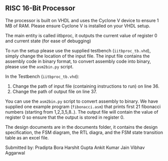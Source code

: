 ## RISC 16-Bit Processor 

The processor is built on VHDL and uses the Cyclone V device to ensure 1 MB of RAM. Please ensure Cyclone V is installed on your VHDL setup.

The main entity is called iitbproc, it outputs the current value of register 0 and current state (for ease of debugging)

To run the setup please use the supplied testbench (`iitbproc_tb.vhd`), simply change the location of the input file. The input file contains the assembly code in binary format, to convert assembly code into binary, please use the `asm2bin.py` script.

In the Testbench (`iitbproc_tb.vhd`): 
1. Change the path of input file (containing instructions to run) on line 36.
2. Change the path of output file on line 37.

You can use the `asm2bin.py` script to convert assembly to binary. We have supplied one example program (`fibonacci.asm`) that prints first 21 fibonacci numbers (starting from 1,2,3,5,8..). The output file will contain the value of register 0 so ensure that the output is stored in register 0.


The design documents are in the documents folder, it contains the design specification, the FSM diagram, the RTL diagra, and the FSM state transition table as an excel file.

Submitted by:
Pradipta Bora
Harshit Gupta
Ankit Kumar Jain
Vibhav Aggarwal